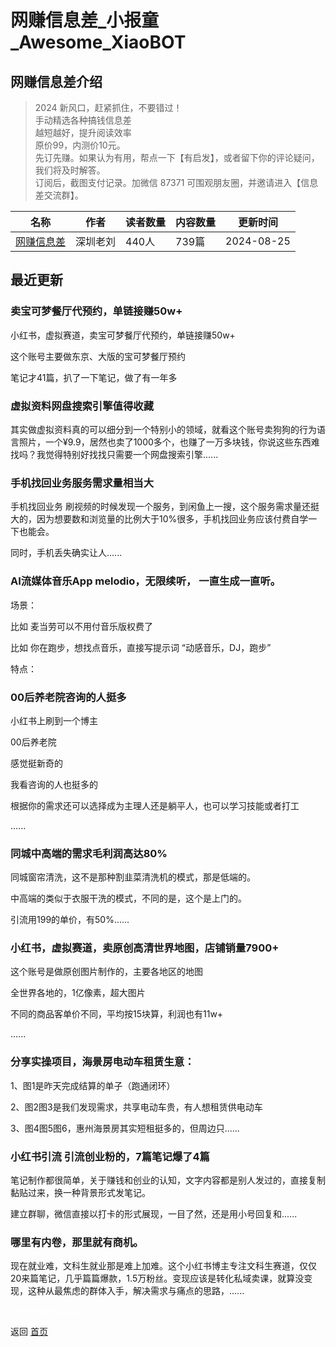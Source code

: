 # 网赚信息差_小报童_Awesome_XiaoBOT

## 网赚信息差介绍
> 2024 新风口，赶紧抓住，不要错过！    
手动精选各种搞钱信息差    
越短越好，提升阅读效率    
原价99，内测价10元。    
先订先赚。如果认为有用，帮点一下【有启发】，或者留下你的评论疑问，我们将及时解答。    
订阅后，截图支付记录。加微信 87371 可围观朋友圈，并邀请进入【信息差交流群】。  
  


|名称|作者|读者数量|内容数量|更新时间|
|---|---|---|---|---|
|[网赚信息差](https://xiaobot.net/p/xingxicha?refer=0b133df9-27dc-423b-8101-639049001c13)|深圳老刘|440人|739篇|2024-08-25|

## 最近更新
### 卖宝可梦餐厅代预约，单链接赚50w+

小红书，虚拟赛道，卖宝可梦餐厅代预约，单链接赚50w+

这个账号主要做东京、大版的宝可梦餐厅预约

笔记才41篇，扒了一下笔记，做了有一年多

### 虚拟资料网盘搜索引擎值得收藏

其实做虚拟资料真的可以细分到一个特别小的领域，就看这个账号卖狗狗的行为语言照片，一个¥9.9，居然也卖了1000多个，也赚了一万多块钱，你说这些东西难找吗？我觉得特别好找找只需要一个网盘搜索引擎......

### 手机找回业务服务需求量相当大

手机找回业务 刷视频的时候发现一个服务，到闲鱼上一搜，这个服务需求量还挺大的，因为想要数和浏览量的比例大于10%很多，手机找回业务应该付费自学一下也能会。

同时，手机丢失确实让人......

### AI流媒体音乐App melodio，无限续听， 一直生成一直听。

场景：

比如 麦当劳可以不用付音乐版权费了

比如 你在跑步，想找点音乐，直接写提示词 “动感音乐，DJ，跑步”

特点：

### 00后养老院咨询的人挺多

小红书上刷到一个博主

00后养老院

感觉挺新奇的

我看咨询的人也挺多的

根据你的需求还可以选择成为主理人还是躺平人，也可以学习技能或者打工

......

### 同城中高端的需求毛利润高达80%

同城窗帘清洗，这不是那种割韭菜清洗机的模式，那是低端的。

中高端的类似于衣服干洗的模式，不同的是，这个是上门的。

引流用199的单价，有50%......

### 小红书，虚拟赛道，卖原创高清世界地图，店铺销量7900+

这个账号是做原创图片制作的，主要各地区的地图

全世界各地的，1亿像素，超大图片

不同的商品客单价不同，平均按15块算，利润也有11w+

......

### 分享实操项目，海景房电动车租赁生意：

1、图1是昨天完成结算的单子（跑通闭环）

2、图2图3是我们发现需求，共享电动车贵，有人想租赁供电动车

3、图4图5图6，惠州海景房其实短租挺多的，但周边只......

### 小红书引流 引流创业粉的，7篇笔记爆了4篇

笔记制作都很简单，关于赚钱和创业的认知，文字内容都是别人发过的，直接复制黏贴过来，换一种背景形式发笔记。

建立群聊，微信直接以打卡的形式展现，一目了然，还是用小号回复和......

### 哪里有内卷，那里就有商机。

现在就业难，文科生就业那是难上加难。这个小红书博主专注文科生赛道，仅仅20来篇笔记，几乎篇篇爆款，1.5万粉丝。变现应该是转化私域卖课，就算没变现，这种从最焦虑的群体入手，解决需求与痛点的思路，......


<a href="https://github.com/Reno9527/awesome-xiaobot" style="color: white; text-decoration: none;">awesome-xiaobot</a>

返回 [首页](../README.md)
